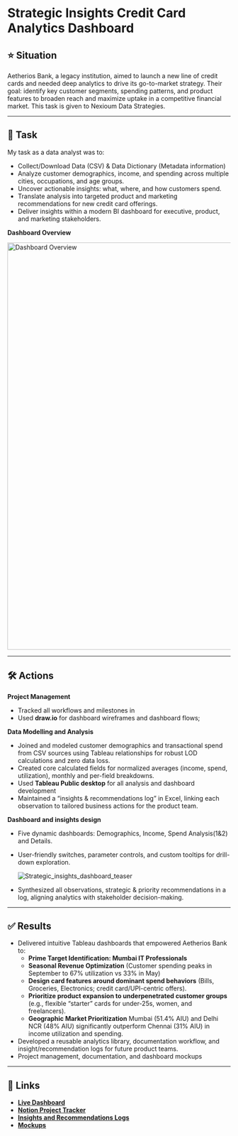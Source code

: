 # Strategic Insights Credit Card Analytics Dashboard

## ⭐️ Situation
Aetherios Bank, a legacy institution, aimed to launch a new line of credit cards and needed deep analytics to drive its go-to-market strategy. Their goal: identify key customer segments, spending patterns, and product features to broaden reach and maximize uptake in a competitive financial market. This task is given to Nexioum Data Strategies.

---

## 🎯 Task
My task as a data analyst was to:
*  Collect/Download Data (CSV) & Data Dictionary (Metadata information)
*  Analyze customer demographics, income, and spending across multiple cities, occupations, and age groups.
*  Uncover actionable insights: what, where, and how customers spend.
*  Translate analysis into targeted product and marketing recommendations for new credit card offerings.
*  Deliver insights within a modern BI dashboard for executive, product, and marketing stakeholders.

**Dashboard Overview**

<img width="1522" height="917" alt="Dashboard Overview" src="https://github.com/user-attachments/assets/285dad94-4e3e-4b37-8b8a-0379d30bf576" />

---

## 🛠️ Actions
**Project Management**
*  Tracked all workflows and milestones in 
*  Used **draw.io** for dashboard wireframes and dashboard flows;

**Data Modelling and Analysis**
*  Joined and modeled customer demographics and transactional spend from CSV sources using Tableau relationships for robust LOD calculations and zero data loss.
*  Created core calculated fields for normalized averages (income, spend, utilization), monthly and per-field breakdowns.
*  Used **Tableau Public desktop** for all analysis and dashboard development
*  Maintained a “insights & recommendations log” in Excel, linking each observation to tailored business actions for the product team.

**Dashboard and insights design**
*  Five dynamic dashboards: Demographics, Income, Spend Analysis(1&2) and Details.
*  User-friendly switches, parameter controls, and custom tooltips for drill-down exploration.

   ![Strategic_insights_dashboard_teaser](https://github.com/user-attachments/assets/3d08c2e5-6c9c-400b-9d34-840d345b0fc2)

*  Synthesized all observations, strategic & priority recommendations in a log, aligning analytics with stakeholder decision-making.

---

## ✅ Results
*  Delivered intuitive Tableau dashboards that empowered Aetherios Bank to:
    *  **Prime Target Identification: Mumbai IT Professionals**
    *  **Seasonal Revenue Optimization** (Customer spending peaks in September to 67% utilization vs 33% in May)
    *  **Design card features around dominant spend behaviors** (Bills, Groceries, Electronics; credit card/UPI-centric offers).
    *  **Prioritize product expansion to underpenetrated customer groups** (e.g., flexible “starter” cards for under-25s, women, and freelancers).
    *  **Geographic Market Prioritization** Mumbai (51.4% AIU) and Delhi NCR (48% AIU) significantly outperform Chennai (31% AIU) in income utilization and spending.
*  Developed a reusable analytics library, documentation workflow, and insight/recommendation logs for future product teams.
*  Project management, documentation, and dashboard mockups

---

## 🔗 Links
*   **[Live Dashboard](https://www.novypro.com/project/strategic-insights-credit-card-analytics-dashboard)**
*  **[Notion Project Tracker](https://www.notion.so/Strategic-Insights-Dashboard-Banking-2413e2a3100580369b86fbc24cd9de11?source=copy_link)**
*  **[Insights and Recommendations Logs](docs)**
*  **[Mockups](mockups)**
